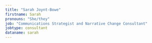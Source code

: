 ```yaml
---
title: "Sarah Joynt-Bowe"
firstname: Sarah
pronouns: "She/they"
job: "Communications Strategist and Narrative Change Consultant"
jobtype: consultant
dataname: sarah
---
```

